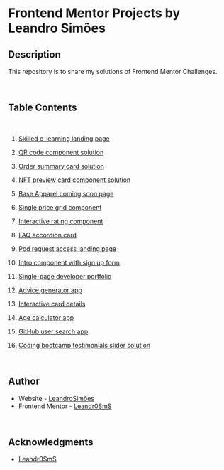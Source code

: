 # Frontend Mentor Projects by Leandro Simões

## Description

This repository is to share my solutions of Frontend Mentor Challenges.

<br>

## Table Contents

<br>

1. [Skilled e-learning landing page](https://github.com/Leandr0SmS/Frontend-Mentor-Projects/tree/main/skilled-elearning-landing-page)

2. [QR code component solution](https://github.com/Leandr0SmS/Frontend-Mentor-Projects/tree/main/qr-code-component)

3. [Order summary card solution](https://github.com/Leandr0SmS/Frontend-Mentor-Projects/tree/main/order-summary-component-main)

4. [NFT preview card component solution](https://leandr0sms.github.io/Frontend-Mentor-Projects/nft-preview-card-component-main/index.html)

5. [Base Apparel coming soon page](https://github.com/Leandr0SmS/Frontend-Mentor-Projects/tree/main/base-apparel-coming-soon-master)

6. [Single price grid component](https://github.com/Leandr0SmS/Frontend-Mentor-Projects/tree/main/single-price-grid-component-main)

7. [Interactive rating component](https://github.com/Leandr0SmS/Frontend-Mentor-Projects/tree/main/interactive-rating-component-main)

8. [FAQ accordion card](https://leandr0sms.github.io/Frontend-Mentor-Projects/faq-accordion-card/index.html)

9. [Pod request access landing page](https://github.com/Leandr0SmS/Frontend-Mentor-Projects/tree/main/pod-request-access-landing-page)

10. [Intro component with sign up form](https://github.com/Leandr0SmS/Frontend-Mentor-Projects/tree/main/intro-component-with-signup-form-master)

11. [Single-page developer portfolio](https://github.com/Leandr0SmS/Frontend-Mentor-Projects/tree/main/single-page-developer-portfolio)

12. [Advice generator app](https://github.com/Leandr0SmS/Frontend-Mentor-Projects/tree/main/advice-generator-app-main)

13. [Interactive card details](https://github.com/Leandr0SmS/Frontend-Mentor-Projects/tree/main/interactive-card-details-form-main)

14. [Age calculator app](https://github.com/Leandr0SmS/Frontend-Mentor-Projects/tree/main/age-calculator-app)

15. [GitHub user search app](https://github.com/Leandr0SmS/Frontend-Mentor-Projects/tree/main/github-user-search-app)

15. [Coding bootcamp testimonials slider solution](https://github.com/Leandr0SmS/Frontend-Mentor-Projects/tree/main/coding-bootcamp-testimonials-slider-master)

<br>

## Author

- Website - [LeandroSimões](https://www.your-site.com)
- Frontend Mentor - [Leandr0SmS](https://www.frontendmentor.io/profile/Leandr0SmS)

<br>

## Acknowledgments

* [Leandr0SmS](https://www.frontendmentor.io/profile/Leandr0SmS)
